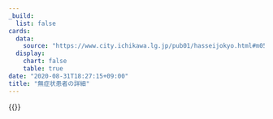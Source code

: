 ```yaml
---
_build:
  list: false
cards:
  data:
    source: "https://www.city.ichikawa.lg.jp/pub01/hasseijokyo.html#m05"
  display:
    chart: false
    table: true
date: "2020-08-31T18:27:15+09:00"
title: "無症状患者の詳細"
---
```


{{<table src="details_of_patients_without_symptoms">}}
